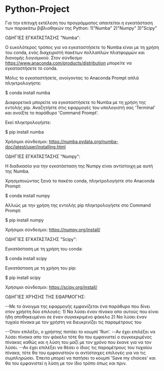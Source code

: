 # Python-Project

Για την επιτυχή εκτέλεση του προγράμματος απαιτείται η εγκατάσταση των παρακάτω βιβλιοθηκών της Python: 
1)"Numba"
2)"Numpy"
3)"Scipy"

ΟΔΗΓΊΕΣ ΕΓΚΑΤΆΣΤΑΣΗΣ "Numba":

Ο ευκολότερος τρόπος για να εγκαταστήσετε το Numba είναι με τη χρήση του conda, ενός διαχειριστή πακέτων πολλαπλών πλατφορμών και διανομής λογισμικού.
Στον σύνδεσμο https://www.anaconda.com/products/distribution μπορείτε να εγκαταστήσετε το conda.

Μόλις το εγκαταστήσετε, ανοίγοντας το Anaconda Prompt απλά πληκτρολογήστε:

$ conda install numba

Διαφορετικά μπορείτε να εγκαταστήσετε το Numba με τη χρήση της εντολής pip. Αναζητήστε στις εφαρμογές του υπολογιστή σας 'Terminal' και ανοίξτε το παράθυρο 'Command Prompt'.

Εκεί πληκτρολογήστε:

$ pip install numba

Χρήσιμοι σύνδεσμοι: https://numba.pydata.org/numba-doc/latest/user/installing.html

ΟΔΗΓΊΕΣ ΕΓΚΑΤΆΣΤΑΣΗΣ "Numpy":

Η διαδικασία για την εγκατάσταση της Numpy είναι αντίστοιχη με αυτή της Numba.

Χρησμιποιώντας ξανά το πακέτο conda, πληκτρολογήστε στο Anaconda Prompt:

$ conda install numpy

Αλλιώς με την χρήση της εντολής pip πληκτρολογήστε στο Command Prompt:

$ pip install numpy

Χρήσιμοι σύνδεσμοι: https://numpy.org/install/

ΟΔΗΓΊΕΣ ΕΓΚΑΤΆΣΤΑΣΗΣ "Scipy":

Εγκατάσταση με τη χρήση του conda:

$ conda install scipy

Εγκατάσταση με τη χρήση του pip:

$ pip install scipy

Χρήσιμοι σύνδεσμοι: https://scipy.org/install/

ΟΔΗΓΊΕΣ ΧΡΉΣΗΣ ΤΗΣ ΕΦΑΡΜΟΓΉΣ:

--Με το άνοιγμα της εφαρμογής εμφανίζεται ένα παράθυρο που δίνει στον χρήστη δύο επιλογές:
	1) Να λύσει έναν πίνακα απο αυτούς που είναι ήδη αποθηκευμένοι σε έναν συγκεκριμένο φάκελο
	2) Να λύσει έναν τυχαίο πίνακα με τον χρήστη να διευκρινίζει τις παραμέτρους του
	
--Όταν επιλέξει, ο χρήστης πατάει το κουμπί 'Run'. 
--Αν έχει επιλέξει να λύσει πίνακα απο τον φάκελο τότε θα του εμφανιστεί ο συγκεκριμένος πίνακας καθώς και η λύση του μαζί με τον χρόνο που έκανε για να τον λύσει. 
--Αν έχει επιλέξει να θέσει ο ίδιος τις παραμέτρους του τυχαίου πίνακα, τότε θα του εμφανιστούν οι αντίστοιχες επιλογές για να τις συμπληρώσει. Έπειτα μπορεί να πατήσει το κουμπί 'Save my choices' και θα του εμφανιστεί η λύση με τον ίδιο τρόπο όπως και πριν.
